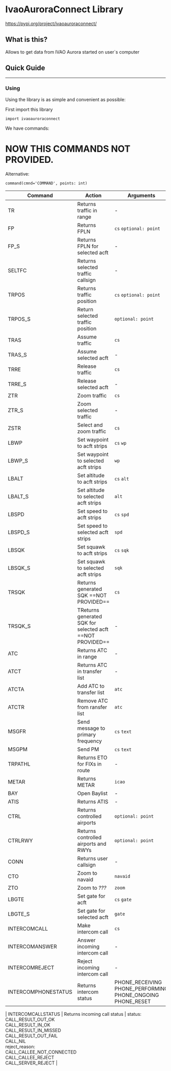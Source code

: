 # IvaoAuroraConnect Library #
https://pypi.org/project/ivaoauroraconnect/
## What is this? ##
Allows to get data from IVAO Aurora started on user`s computer

## Quick Guide ##

----------


### Using ###


Using the library is as simple and convenient as possible:

First import this library
```commandline
import ivaoauroraconnect
```
We have commands:

# NOW THIS COMMANDS NOT PROVIDED. 
Alternative:
```
command(cmnd='COMMAND', points: int)
```

| Command             | Action                                                    | Arguments                                                                                                                                                                                                  |
| ------------------- | --------------------------------------------------------- | ---------------------------------------------------------------------------------------------------------------------------------------------------------------------------------------------------------- |
| TR                  | Returns traffic in range                                  | -                                                                                                                                                                                          |
| FP                  | Returns FPLN                                              | `cs` `optional: point`                                                                                                                                                                                     |
| FP_S                | Returns FPLN for selected acft                            | -                                                                                                                                                                                                          |
| SELTFC              | Returns selected traffic callsign                         | -                                                                                                                                                                                                          |
| TRPOS               | Returns traffic position                                  | `cs` `optional: point`                                                                                                                                                                                     |
| TRPOS_S             | Return selected traffic position                          | `optional: point`                                                                                                                                                                                          |
| TRAS                | Assume traffic                                            | `cs`                                                                                                                                                                                                       |
| TRAS_S              | Assume selected acft                                      | -                                                                                                                                                                                                          |
| TRRE                | Release traffic                                           | `cs`                                                                                                                                                                                                       |
| TRRE_S              | Release selected acft                                     | -                                                                                                                                                                                                          |
| ZTR                 | Zoom traffic                                              | `cs`                                                                                                                                                                                                       |
| ZTR_S               | Zoom selected traffic                                     | -                                                                                                                                                                                                          |
| ZSTR                | Select and zoom traffic                                   | `cs`                                                                                                                                                                                                       |
| LBWP                | Set waypoint to acft strips                               | `cs` `wp`                                                                                                                                                                                                  |
| LBWP_S              | Set waypoint to selected acft strips                      | `wp`                                                                                                                                                                                                       |
| LBALT               | Set altitude to acft strips                               | `cs` `alt`                                                                                                                                                                                                 |
| LBALT_S             | Set altitude to selected acft strips                      | `alt`                                                                                                                                                                                                      |
| LBSPD               | Set speed to acft strips                                  | `cs` `spd`                                                                                                                                                                                                 |
| LBSPD_S             | Set speed to selected acft strips                         | `spd`                                                                                                                                                                                                      |
| LBSQK               | Set squawk to acft strips                                 | `cs` `sqk`                                                                                                                                                                                                 |
| LBSQK_S             | Set squawk to selected acft strips                        | `sqk`                                                                                                                                                                                                      |
| TRSQK               | Returns generated SQK ==NOT PROVIDED==                    | `cs`                                                                                                                                                                                                       |
| TRSQK_S             | TReturns generated SQK for selected acft ==NOT PROVIDED== | -                                                                                                                                                                                                          |
| ATC                 | Returns ATC in range                                      | -                                                                                                                                                                                                          |
| ATCT                | Returns ATC in transfer list                              | -                                                                                                                                                                                                          |
| ATCTA               | Add ATC to transfer list                                  | `atc`                                                                                                                                                                                                      |
| ATCTR               | Remove ATC from ransfer list                              | `atc`                                                                                                                                                                                                      |
| MSGFR               | Send message to primary frequency                         | `cs` `text`                                                                                                                                                                                                |
| MSGPM               | Send PM                                                   | `cs` `text`                                                                                                                                                                                                |
| TRPATHL             | Returns ETO for FIXs in route                             | -                                                                                                                                                                                                          |
| METAR               | Returns METAR                                             | `icao`                                                                                                                                                                                                     |
| BAY                 | Open Baylist                                              | -                                                                                                                                                                                                          |
| ATIS                | Returns ATIS                                              | -                                                                                                                                                                                                          |
| CTRL                | Returns controlled airports                               | `optional: point`                                                                                                                                                                                          |
| CTRLRWY             | Returns controlled airports and RWYs                      | `optional: point`                                                                                                                                                                                          |
| CONN                | Returns user callsign                                     | -                                                                                                                                                                                                          |
| CTO                 | Zoom to navaid                                            | `navaid`                                                                                                                                                                                                   |
| ZTO                 | Zoom to *???*                                             | `zoom`                                                                                                                                                                                                     |
| LBGTE               | Set gate for acft                                         | `cs` `gate`                                                                                                                                                                                                |
| LBGTE_S             | Set gate for selected acft                                | `gate`                                                                                                                                                                                                     |
| INTERCOMCALL        | Make intercom call                                        | `cs`                                                                                                                                                                                                       |
| INTERCOMANSWER      | Answer incoming intercom call                             | -                                                                                                                                                                                                          |
| INTERCOMREJECT      | Reject incoming intercom call                             | -                                                                                                                                                                                                          |
| INTERCOMPHONESTATUS | Returns intercom status                                   | PHONE_RECEIVING<br>PHONE_PERFORMING<br>PHONE_ONGOING<br>PHONE_RESET                                                                                                                                        |

| INTERCOMCALLSTATUS  | Returns incoming call status                              | status:<br>CALL_RESULT_OUT_OK<br>CALL_RESULT_IN_OK<br>CALL_RESULT_IN_MISSED<br>CALL_RESULT_OUT_FAIL<br>CALL_NIL<br>reject_reason:<br>CALL_CALLEE_NOT_CONNECTED<br>CALL_CALLEE_REJECT<br>CALL_SERVER_REJECT |




